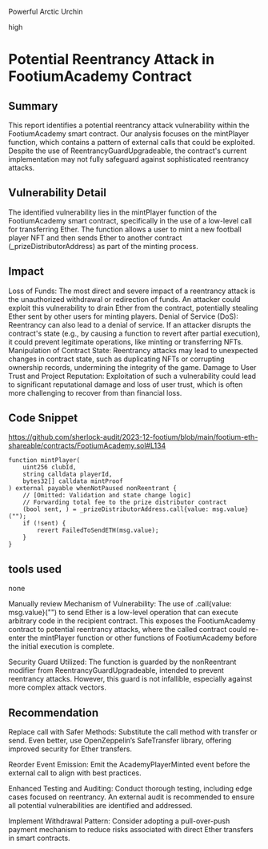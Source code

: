 Powerful Arctic Urchin

high

# Potential Reentrancy Attack in FootiumAcademy Contract

## Summary
This report identifies a potential reentrancy attack vulnerability within the FootiumAcademy smart contract. Our analysis focuses on the mintPlayer function, which contains a pattern of external calls that could be exploited. Despite the use of ReentrancyGuardUpgradeable, the contract's current implementation may not fully safeguard against sophisticated reentrancy attacks.

## Vulnerability Detail
The identified vulnerability lies in the mintPlayer function of the FootiumAcademy smart contract, specifically in the use of a low-level call for transferring Ether. The function allows a user to mint a new football player NFT and then sends Ether to another contract (_prizeDistributorAddress) as part of the minting process.

## Impact
Loss of Funds: The most direct and severe impact of a reentrancy attack is the unauthorized withdrawal or redirection of funds. An attacker could exploit this vulnerability to drain Ether from the contract, potentially stealing Ether sent by other users for minting players.
Denial of Service (DoS): Reentrancy can also lead to a denial of service. If an attacker disrupts the contract's state (e.g., by causing a function to revert after partial execution), it could prevent legitimate operations, like minting or transferring NFTs.
Manipulation of Contract State: Reentrancy attacks may lead to unexpected changes in contract state, such as duplicating NFTs or corrupting ownership records, undermining the integrity of the game.
Damage to User Trust and Project Reputation: Exploitation of such a vulnerability could lead to significant reputational damage and loss of user trust, which is often more challenging to recover from than financial loss.

## Code Snippet
https://github.com/sherlock-audit/2023-12-footium/blob/main/footium-eth-shareable/contracts/FootiumAcademy.sol#L134

```solidity
function mintPlayer(
    uint256 clubId,
    string calldata playerId,
    bytes32[] calldata mintProof
) external payable whenNotPaused nonReentrant {
    // [Omitted: Validation and state change logic]
    // Forwarding total fee to the prize distributor contract
    (bool sent, ) = _prizeDistributorAddress.call{value: msg.value}("");
    if (!sent) {
        revert FailedToSendETH(msg.value);
    }
}
```
## tools used 
none 

Manually review
Mechanism of Vulnerability:
The use of .call{value: msg.value}("") to send Ether is a low-level operation that can execute arbitrary code in the recipient contract. This exposes the FootiumAcademy contract to potential reentrancy attacks, where the called contract could re-enter the mintPlayer function or other functions of FootiumAcademy before the initial execution is complete.

Security Guard Utilized:
The function is guarded by the nonReentrant modifier from ReentrancyGuardUpgradeable, intended to prevent reentrancy attacks. However, this guard is not infallible, especially against more complex attack vectors. 

## Recommendation
Replace call with Safer Methods: Substitute the call method with transfer or send. Even better, use OpenZeppelin’s SafeTransfer library, offering improved security for Ether transfers.

Reorder Event Emission: Emit the AcademyPlayerMinted event before the external call to align with best practices.

Enhanced Testing and Auditing: Conduct thorough testing, including edge cases focused on reentrancy. An external audit is recommended to ensure all potential vulnerabilities are identified and addressed.

Implement Withdrawal Pattern: Consider adopting a pull-over-push payment mechanism to reduce risks associated with direct Ether transfers in smart contracts.